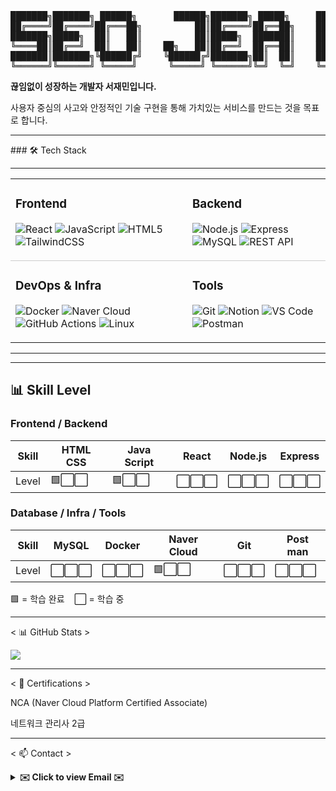 <div align="center">
<pre>
███████╗███████╗ ██████╗       ██████╗███████╗ █████╗     ███╗   ███╗██╗███╗   ██╗
██╔════╝██╔════╝██╔═══██╗          ██║██╔════╝██╔══██╗    ████╗ ████║██║████╗  ██║
███████╗█████╗  ██║   ██║          ██║█████╗  ███████║    ██╔████╔██║██║██╔██╗ ██║
╚════██║██╔══╝  ██║   ██║    ██╗   ██║██╔══╝  ██╔══██║    ██║╚██╔╝██║██║██║╚██╗██║
███████║███████╗╚██████╔╝    ╚██████╔╝███████╗██║  ██║    ██║ ╚═╝ ██║██║██║ ╚████║
╚══════╝╚══════╝ ╚═════╝      ╚═════╝ ╚══════╝╚═╝  ╚═╝    ╚═╝     ╚═╝╚═╝╚═╝  ╚═══╝
</pre>
</div>

<p>
  <strong>끊임없이 성장하는 개발자 서재민입니다.</strong>
</p>
<p>
  사용자 중심의 사고와 안정적인 기술 구현을 통해 가치있는 서비스를 만드는 것을 목표로 합니다.
</p>
<hr>
### 🛠️ Tech Stack
<hr>

<table>
<tr>
<td valign="top" style="padding-right:20px; border-bottom:1px solid #ccc;">

### Frontend
![React](https://img.shields.io/badge/React-61DAFB?style=for-the-badge&logo=react&logoColor=black)
![JavaScript](https://img.shields.io/badge/JavaScript-F7DF1E?style=for-the-badge&logo=javascript&logoColor=black)
![HTML5](https://img.shields.io/badge/HTML5-E34F26?style=for-the-badge&logo=html5&logoColor=white)
![TailwindCSS](https://img.shields.io/badge/TailwindCSS-38B2AC?style=for-the-badge&logo=tailwind-css&logoColor=white)

</td>
<td valign="top" style="padding-left:20px; border-bottom:1px solid #ccc;">

### Backend
![Node.js](https://img.shields.io/badge/Node.js-339933?style=for-the-badge&logo=node.js&logoColor=white)
![Express](https://img.shields.io/badge/Express-000000?style=for-the-badge&logo=express&logoColor=white)
![MySQL](https://img.shields.io/badge/MySQL-4479A1?style=for-the-badge&logo=mysql&logoColor=white)
![REST API](https://img.shields.io/badge/REST%20API-005571?style=for-the-badge&logo=swagger&logoColor=white)

</td>
</tr>
<tr>
<td valign="top" style="padding-right:20px;">

### DevOps & Infra
![Docker](https://img.shields.io/badge/Docker-2496ED?style=for-the-badge&logo=docker&logoColor=white)
![Naver Cloud](https://img.shields.io/badge/Naver_Cloud-03C75A?style=for-the-badge&logo=naver&logoColor=white)
![GitHub Actions](https://img.shields.io/badge/GitHub_Actions-2088FF?style=for-the-badge&logo=githubactions&logoColor=white)
![Linux](https://img.shields.io/badge/Linux-FCC624?style=for-the-badge&logo=linux&logoColor=black)

</td>
<td valign="top" style="padding-left:20px;">

### Tools
![Git](https://img.shields.io/badge/Git-F05032?style=for-the-badge&logo=git&logoColor=white)
![Notion](https://img.shields.io/badge/Notion-000000?style=for-the-badge&logo=notion&logoColor=white)
![VS Code](https://img.shields.io/badge/VS%20Code-007ACC?style=for-the-badge&logo=visual-studio-code&logoColor=white)
![Postman](https://img.shields.io/badge/Postman-FF6C37?style=for-the-badge&logo=postman&logoColor=white)

</td>
</tr>
</table>

---
<hr>

## 📊 Skill Level

### Frontend / Backend
| Skill       | HTML CSS | Java Script | React | Node.js | Express |
|-------------|----------|------------|-------|---------|---------|
| Level       | 🟩⬜⬜ | 🟩⬜⬜ | ⬜⬜⬜ | ⬜⬜⬜ | ⬜⬜⬜ |

### Database / Infra / Tools
| Skill       | MySQL | Docker | Naver Cloud | Git | Post man |
|-------------|-------|--------|-------------|-----|---------|
| Level       | ⬜⬜⬜ | ⬜⬜⬜ | 🟩⬜⬜ | ⬜⬜⬜ | ⬜⬜⬜ |

🟩 = 학습 완료 &nbsp;&nbsp; ⬜ = 학습 중


<hr>

< 📊 GitHub Stats >
<P>
<img src="https://github-readme-stats.vercel.app/api?username=library-min&show_icons=true&theme=tokyonight&hide_border=true&count_private=true" />
</P>

<hr>
< 📜 Certifications >
<div>

NCA (Naver Cloud Platform Certified Associate)

네트워크 관리사 2급
<hr>
</div>

< 📫 Contact >
<details>
  <summary><strong>✉️ Click to view Email ✉️</strong></summary>
  <br/>
  ⇨ library_mini@outlook.com ⇦
</details>
